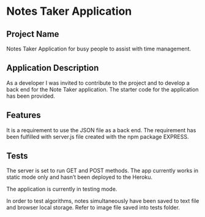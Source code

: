 # Notes Taker Application


## Project Name
Notes Taker Application for busy people to assist with time management.


## Application Description
As a developer I was invited to contribute to the project and to develop a back end for the Note Taker application. The starter code for the application has been provided.


## Features
It is a requirement to use the JSON file as a back end.
The requirement has been fulfilled with server.js file created with the npm package EXPRESS. 


## Tests
The server is set to run GET and POST methods. The app currently works in static mode only and hasn’t been deployed to the Heroku. 

The application is currently in testing mode. 

In order to test algorithms, notes simultaneously have been saved to text file and browser local storage. Refer to image file saved into tests folder.
